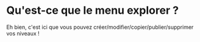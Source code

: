 <!-- TITLE: 4.2. Explorer -->
<!-- SUBTITLE: Le menu explorer, l'éditeur, gros chapitre xD -->

# Qu'est-ce que le menu explorer ?
Eh bien, c'est ici que vous pouvez créer/modifier/copier/publier/supprimer vos niveaux !